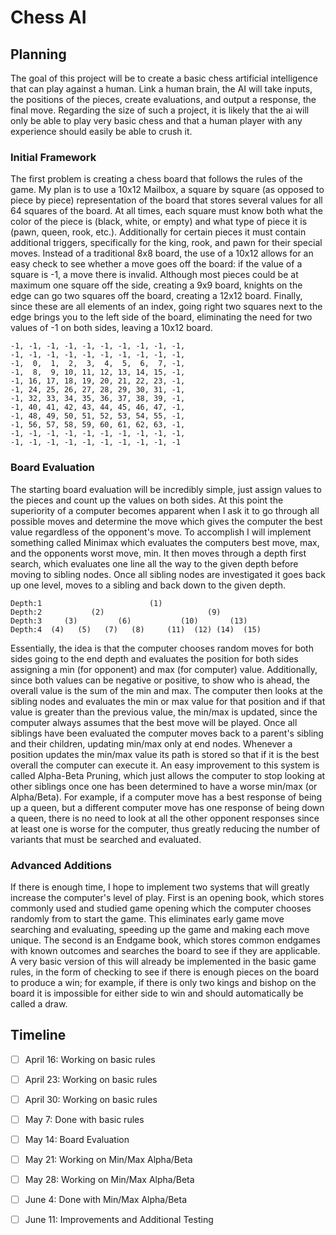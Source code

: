 # Chess AI
## Planning
The goal of this project will be to create a basic chess artificial intelligence that can play against a human. Link a human brain, the AI will take inputs, the positions of the pieces, create evaluations, and output a response, the final move. Regarding the size of such a project, it is likely that the ai will only be able to play very basic chess and that a human player with any experience should easily be able to crush it.  
### Initial Framework
The first problem is creating a chess board that follows the rules of the game. My plan is to use a 10x12 Mailbox, a square by square (as opposed to piece by piece) representation of the board that stores several values for all 64 squares of the board. At all times, each square must know both what the color of the piece is (black, white, or empty) and what type of piece it is (pawn, queen, rook, etc.). Additionally for certain pieces it must contain additional triggers, specifically for the king, rook, and pawn for their special moves. Instead of a traditional 8x8 board, the use of a 10x12 allows for an easy check to see whether a move goes off the board: if the value of a square is -1, a move there is invalid. Although most pieces could be at maximum one square off the side, creating a 9x9 board, knights on the edge can go two squares off the board, creating a 12x12 board. Finally, since these are all elements of an index, going right two squares next to the edge brings you to the left side of the board, eliminating the need for two values of -1 on both sides, leaving a 10x12 board.
```
-1, -1, -1, -1, -1, -1, -1, -1, -1, -1,
-1, -1, -1, -1, -1, -1, -1, -1, -1, -1,
-1,  0,  1,  2,  3,  4,  5,  6,  7, -1,
-1,  8,  9, 10, 11, 12, 13, 14, 15, -1,
-1, 16, 17, 18, 19, 20, 21, 22, 23, -1,
-1, 24, 25, 26, 27, 28, 29, 30, 31, -1,
-1, 32, 33, 34, 35, 36, 37, 38, 39, -1,
-1, 40, 41, 42, 43, 44, 45, 46, 47, -1,
-1, 48, 49, 50, 51, 52, 53, 54, 55, -1,
-1, 56, 57, 58, 59, 60, 61, 62, 63, -1,
-1, -1, -1, -1, -1, -1, -1, -1, -1, -1,
-1, -1, -1, -1, -1, -1, -1, -1, -1, -1
```
### Board Evaluation
The starting board evaluation will be incredibly simple, just assign values to the pieces and count up the values on both sides. At this point the superiority of a computer becomes apparent when I ask it to go through all possible moves and determine the move which gives the computer the best value regardless of the opponent's move. To accomplish I will implement something called Minimax which evaluates the computers best move, max, and the opponents worst move, min. It then moves through a depth first search, which evaluates one line all the way to the given depth before moving to sibling nodes. Once all sibling nodes are investigated it goes back up one level, moves to a sibling and back down to the given depth.
```
Depth:1                        (1)
Depth:2           (2)                       (9) 
Depth:3     (3)         (6)           (10)       (13)
Depth:4  (4)   (5)   (7)   (8)     (11)  (12) (14)  (15)
```
Essentially, the idea is that the computer chooses random moves for both sides going to the end depth and evaluates the position for both sides assigning a min (for opponent) and max (for computer) value. Additionally, since both values can be negative or positive, to show who is ahead, the overall value is the sum of the min and max. The computer then looks at the sibling nodes and evaluates the min or max value for that position and if that value is greater than the previous value, the min/max is updated, since the computer always assumes that the best move will be played. Once all siblings have been evaluated the computer moves back to a parent's sibling and their children, updating min/max only at end nodes. Whenever a position updates the min/max value its path is stored so that if it is the best overall the computer can execute it. An easy improvement to this system is called Alpha-Beta Pruning, which just allows the computer to stop looking at other siblings once one has been determined to have a worse min/max (or Alpha/Beta). For example, if a computer move has a best response of being up a queen, but a different computer move has one response of being down a queen, there is no need to look at all the other opponent responses since at least one is worse for the computer, thus greatly reducing the number of variants that must be searched and evaluated.

### Advanced Additions
If there is enough time, I hope to implement two systems that will greatly increase the computer's level of play. First is an opening book, which stores commonly used and studied game opening which the computer chooses randomly from to start the game. This eliminates early game move searching and evaluating, speeding up the game and making each move unique. The second is an Endgame book, which stores common endgames with known outcomes and searches the board to see if they are applicable. A very basic version of this will already be implemented in the basic game rules, in the form of checking to see if there is enough pieces on the board to produce a win; for example, if there is only two kings and bishop on the board it is impossible for either side to win and should automatically be called a draw.

## Timeline
- [ ] April 16: Working on basic rules 
- [ ] April 23: Working on basic rules
- [ ] April 30: Working on basic rules
- [ ] May 7: Done with basic rules
- [ ] May 14: Board Evaluation
- [ ] May 21: Working on Min/Max Alpha/Beta
- [ ] May 28: Working on Min/Max Alpha/Beta
- [ ] June 4: Done with Min/Max Alpha/Beta
- [ ] June 11: Improvements and Additional Testing



